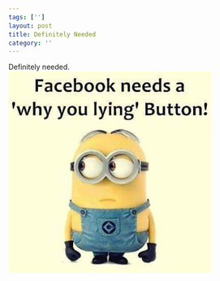 ```yaml
---
tags: ['']
layout: post
title: Definitely Needed
category: ''
---
```

Definitely needed.
![Definitely needed.](/uploads/2015-10-21-definitely-needed.jpg)
